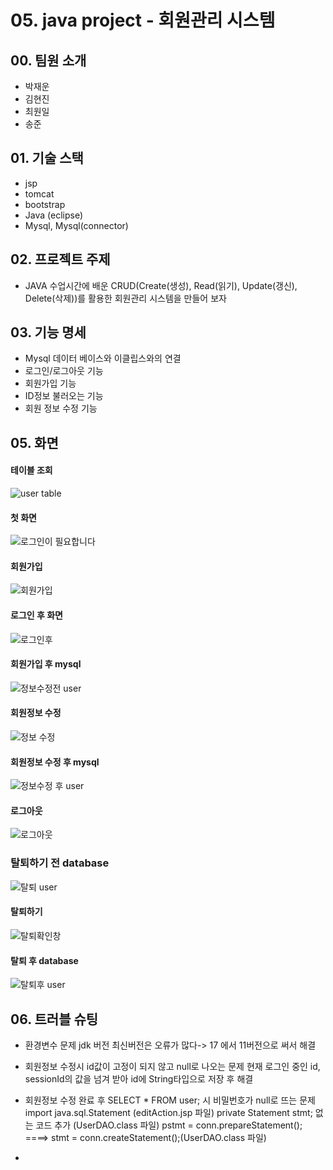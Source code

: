 # 05. java project - 회원관리 시스템

## 00. 팀원 소개
- 박재운
- 김현진
- 최원일
- 송준

## 01. 기술 스택
- jsp
- tomcat 
- bootstrap
- Java (eclipse)
- Mysql, Mysql(connector)

## 02. 프로젝트 주제
- JAVA 수업시간에 배운 CRUD(Create(생성), Read(읽기), Update(갱신), Delete(삭제))를 활용한 회원관리 시스템을 만들어 보자

## 03. 기능 명세
- Mysql 데이터 베이스와 이클립스와의 연결
- 로그인/로그아웃 기능 
- 회원가입 기능 
- ID정보 불러오는 기능
- 회원 정보 수정 기능

## 05. 화면 

#### 테이블 조회
![user table](https://user-images.githubusercontent.com/99165620/168630707-b7f3010d-7681-467d-9cc3-8fc2e6090c19.png)



#### 첫 화면
![로그인이 필요합니다](https://user-images.githubusercontent.com/99165620/168630718-de4e1533-d36a-447b-bb97-d2a6bef803c0.png)



#### 회원가입
![회원가입](https://user-images.githubusercontent.com/99165620/168630732-bc8cf359-30d4-45f0-bb35-d8c682415b7c.png)



#### 로그인 후 화면
![로그인후](https://user-images.githubusercontent.com/99165620/168630719-190fccdb-2524-4ab7-94be-5a34e3eebd88.png)



#### 회원가입 후 mysql 
![정보수정전 user](https://user-images.githubusercontent.com/99165620/168630730-7fc54bc8-c838-4099-a9b5-1e65c69453c3.png)



#### 회원정보 수정
![정보 수정](https://user-images.githubusercontent.com/99165620/168630722-652150a1-ee1e-4b11-962a-083862fbd1a0.png)



#### 회원정보 수정 후 mysql
![정보수정 후 user](https://user-images.githubusercontent.com/99165620/168630729-03e16da5-675f-4cab-bbe3-223263fff1b8.png)



#### 로그아웃
![로그아웃](https://user-images.githubusercontent.com/99165620/168632870-65a967ad-3102-4782-91b6-7dd682725b27.png)



### 탈퇴하기 전 database
![탈퇴 user](https://user-images.githubusercontent.com/99165620/168700919-66f5ddfb-4e23-47ab-88b6-00a4864d2eb2.png)



#### 탈퇴하기
![탈퇴확인창](https://user-images.githubusercontent.com/99165620/168700924-2a925694-18bf-40db-b446-c53b2683f121.png)



#### 탈퇴 후 database
![탈퇴후 user](https://user-images.githubusercontent.com/99165620/168700925-c20ee94e-2443-4b92-a7af-2755110073cb.png)


## 06. 트러블 슈팅
- 환경변수 문제
jdk 버전 최신버전은 오류가 많다-> 17 에서 11버전으로 써서 해결

- 회원정보 수정시 id값이 고정이 되지 않고 null로 나오는 문제
현재 로그인 중인 id, sessionId의 값을 넘겨 받아 id에 String타입으로 저장 후 해결

- 회원정보 수정 완료 후 SELECT * FROM user; 시 비밀번호가 null로 뜨는 문제
import java.sql.Statement (editAction.jsp 파일)
private Statement stmt; 없는 코드 추가 (UserDAO.class 파일)
pstmt = conn.prepareStatement();     ====> 	stmt = conn.createStatement();(UserDAO.class 파일)

- 
